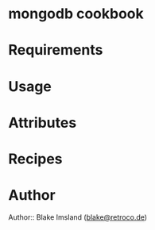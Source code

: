 # mongodb cookbook

# Requirements

# Usage

# Attributes

# Recipes

# Author

Author:: Blake Imsland (<blake@retroco.de>)
